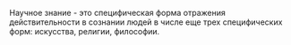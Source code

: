 Научное знание - это специфическая форма отражения действительности в сознании людей в числе еще трех специфических форм: искусства, религии, философии.

